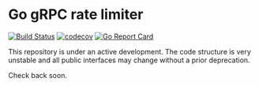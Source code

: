 # Go gRPC rate limiter
[![Build Status](https://cloud.drone.io/api/badges/mennanov/grpclimiter/status.svg)](https://cloud.drone.io/mennanov/grpclimiter)
[![codecov](https://codecov.io/gh/mennanov/grpclimiter/branch/master/graph/badge.svg)](https://codecov.io/gh/mennanov/grpclimiter)
[![Go Report Card](https://goreportcard.com/badge/github.com/mennanov/grpclimiter)](https://goreportcard.com/report/github.com/mennanov/grpclimiter)

This repository is under an active development. 
The code structure is very unstable and all public interfaces may change without a prior deprecation.

Check back soon. 
